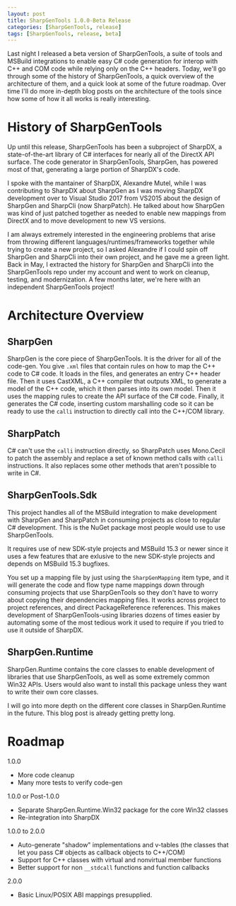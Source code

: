 ```yaml
---
layout: post
title: SharpGenTools 1.0.0-Beta Release
categories: [SharpGenTools, release]
tags: [SharpGenTools, release, beta]
---
```


Last night I released a beta version of SharpGenTools, a suite of tools and MSBuild integrations to enable easy C# code generation for interop with C++ and COM code while relying only on the C++ headers. Today, we'll go through some of the history of SharpGenTools, a quick overview of the architecture of them, and a quick look at some of the future roadmap. Over time I'll do more in-depth blog posts on the architecture of the tools since how some of how it all works is really interesting.

# History of SharpGenTools
Up until this release, SharpGenTools has been a subproject of SharpDX, a state-of-the-art library of C# interfaces for nearly all of the DirectX API surface. The code generator in SharpGenTools, SharpGen, has powered most of that, generating a large portion of SharpDX's code.

I spoke with the mantainer of SharpDX, Alexandre Mutel, while I was contributing to SharpDX about SharpGen as I was moving SharpDX development over to Visual Studio 2017 from VS2015 about the design of SharpGen and SharpCli (now SharpPatch). He talked about how SharpGen was kind of just patched together as needed to enable new mappings from DirectX and to move development to new VS versions.

I am always extremely interested in the engineering problems that arise from throwing different languages/runtimes/frameworks together while trying to create a new project, so I asked Alexandre if I could spin off SharpGen and SharpCli into their own project, and he gave me a green light. Back in May, I extracted the history for SharpGen and SharpCli into the SharpGenTools repo under my account and went to work on cleanup, testing, and modernization. A few months later, we're here with an independent SharpGenTools project!

# Architecture Overview
## SharpGen
SharpGen is the core piece of SharpGenTools. It is the driver for all of the code-gen. You give `.xml` files that contain rules on how to map the C++ code to C# code. It loads in the files, and generates an entry C++ header file. Then it uses CastXML, a C++ compiler that outputs XML, to generate a model of the C++ code, which it then parses into its own model. Then it uses the mapping rules to create the API surface of the C# code. Finally, it generates the C# code, inserting custom marshalling code so it can be ready to use the `calli` instruction to directly call into the C++/COM library.
## SharpPatch
C# can't use the `calli` instruction directly, so SharpPatch uses Mono.Cecil to patch the assembly and replace a set of known method calls with `calli` instructions. It also replaces some other methods that aren't possible to write in C#.
## SharpGenTools.Sdk
This project handles all of the MSBuild integration to make development with SharpGen and SharpPatch in consuming projects as close to regular C# development. This is the NuGet package most people would use to use SharpGenTools.

It requires use of new SDK-style projects and MSBuild 15.3 or newer since it uses a few features that are exlusive to the new SDK-style projects and depends on MSBuild 15.3 bugfixes.

You set up a mapping file by just using the `SharpGenMapping` item type, and it will generate the code and flow type name mappings down through consuming projects that use SharpGenTools so they don't have to worry about copying their dependencies mapping files. It works across project to project references, and direct PackageReference references. This makes development of SharpGenTools-using libraries dozens of times easier by automating some of the most tedious work it used to require if you tried to use it outside of SharpDX.
## SharpGen.Runtime
SharpGen.Runtime contains the core classes to enable development of libraries that use SharpGenTools, as well as some extremely common Win32 APIs. Users would also want to install this package unless they want to write their own core classes.

I will go into more depth on the different core classes in SharpGen.Runtime in the future. This blog post is already getting pretty long.

# Roadmap
1.0.0
- More code cleanup
- Many more tests to verify code-gen

1.0.0 or Post-1.0.0
- Separate SharpGen.Runtime.Win32 package for the core Win32 classes
- Re-integration into SharpDX

1.0.0 to 2.0.0
- Auto-generate "shadow" implementations and v-tables (the classes that let you pass C# objects as callback objects to C++/COM)
- Support for C++ classes with virtual and nonvirtual member functions
- Better support for non `__stdcall` functions and function callbacks

2.0.0
- Basic Linux/POSIX ABI mappings presupplied.
